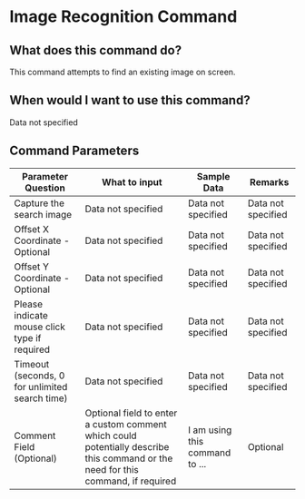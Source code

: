 <!--TITLE: Image Recognition Command -->
<!-- SUBTITLE: a command in the Image Commands group -->
# Image Recognition Command


## What does this command do?
This command attempts to find an existing image on screen.


## When would I want to use this command?
Data not specified


## Command Parameters
| Parameter Question   	| What to input  	|  Sample Data 	| Remarks  	|
| ---                    | ---               | ---           | ---       |
|Capture the search image|Data not specified|Data not specified|Data not specified|
|Offset X Coordinate - Optional|Data not specified|Data not specified|Data not specified|
|Offset Y Coordinate - Optional|Data not specified|Data not specified|Data not specified|
|Please indicate mouse click type if required|Data not specified|Data not specified|Data not specified|
|Timeout (seconds, 0 for unlimited search time)|Data not specified|Data not specified|Data not specified|
|Comment Field (Optional)|Optional field to enter a custom comment which could potentially describe this command or the need for this command, if required|I am using this command to ...|Optional|


